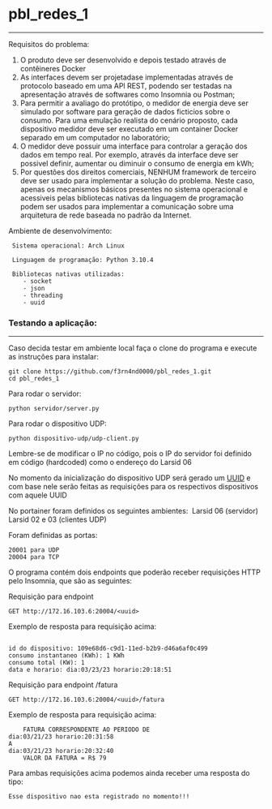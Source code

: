 # pbl_redes_1

* * * 

Requisitos do problema:

1) O produto deve ser desenvolvido e depois testado através de contêineres Docker
2) As interfaces devem ser projetadase implementadas através de protocolo baseado em uma APl REST,
podendo ser testadas na apresentação através de softwares como Insomnia ou Postman;
3) Para permitir a avaliago do protótipo, o medidor de energia deve ser simulado por software para geração
de dados ficticios sobre o consumo. Para uma emulação realista do cenário proposto, cada dispositivo
medidor deve ser executado em um container Docker separado em um computador no laboratório;
4) O medidor deve possuir uma interface para controlar a geração dos dados em tempo real. Por exemplo,
através da interface deve ser possivel definir, aumentar ou diminuir o consumo de energia em kWh;
5) Por questões dos direitos comerciais, NENHUM framework de terceiro deve ser usado para implementar a
solução do problema. Neste caso, apenas os mecanismos básicos presentes no sistema operacional e
acessiveis pelas bibliotecas nativas da linguagem de programação podem ser usados para implementar a
comunicação sobre uma arquitetura de rede baseada no padrão da Internet.

Ambiente de desenvolvimento:

    ​ Sistema operacional: Arch Linux
    
    ​ Linguagem de programação: Python 3.10.4
    
    ​ Bibliotecas nativas utilizadas:
        - socket
        - json
        - threading
        - uuid

### Testando a aplicação:
* * *

Caso decida testar em ambiente local faça o clone do programa
e execute as instruções para instalar:
```
git clone https://github.com/f3rn4nd0000/pbl_redes_1.git
cd pbl_redes_1
```
Para rodar o servidor:
```
python servidor/server.py
```

Para rodar o dispositivo UDP:
```
python dispositivo-udp/udp-client.py
```
Lembre-se de modificar o IP no código, pois o IP do servidor foi definido em código (hardcoded) como o endereço do Larsid 06


No momento da inicialização do dispositivo UDP será gerado um [UUID](https://docs.python.org/3/library/uuid.html) e com base nele serão feitas as requisições para os respectivos dispositivos com aquele UUID


No portainer foram definidos os seguintes ambientes:
​ Larsid 06 (servidor) 
​ Larsid 02 e 03 (clientes UDP) 

Foram definidas as portas:
```
20001 para UDP
20004 para TCP
```

O programa contém dois endpoints que poderão receber 
requisições HTTP pelo Insomnia, que são as seguintes:

Requisição para endpoint <uuid>
```
GET http://172.16.103.6:20004/<uuid>
```
Exemplo de resposta para requisição acima:

```

id do dispositivo: 109e68d6-c9d1-11ed-b2b9-d46a6af0c499
consumo instantaneo (KWh): 1 KWh
consumo total (KW): 1 
data e horario: dia:03/23/23 horario:20:18:51

```

Requisição para endpoint <uuid>/fatura
```
GET http://172.16.103.6:20004/<uuid>/fatura
```
Exemplo de resposta para requisição acima:
```
    FATURA CORRESPONDENTE AO PERIODO DE 
dia:03/21/23 horario:20:31:58
A 
dia:03/21/23 horario:20:32:40
    VALOR DA FATURA = R$ 79
```

Para ambas requisições acima podemos ainda receber uma resposta do tipo:
```
Esse dispositivo nao esta registrado no momento!!!
```

